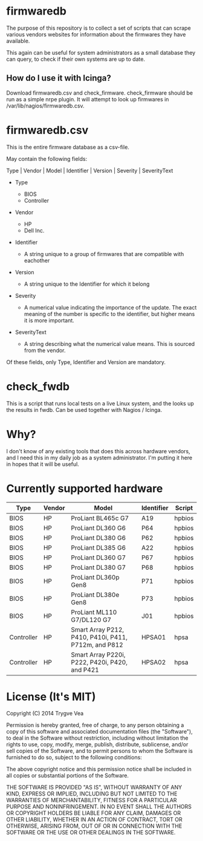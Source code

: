 # firmwaredb

The purpose of this repository is to collect a set of scripts that can scrape
various vendors websites for information about the firmwares they have 
available.

This again can be useful for system administrators as a small database they 
can query, to check if their own systems are up to date.

## How do I use it with Icinga?

Download firmwaredb.csv and check_firmware.  check_firmware should be run as a simple
nrpe plugin.  It will attempt to look up firmwares in /var/lib/nagios/firmwaredb.csv.

# firmwaredb.csv

This is the entire firmware database as a csv-file.

May contain the following fields:

Type | Vendor | Model | Identifier | Version | Severity | SeverityText

* Type
	* BIOS
	* Controller

* Vendor
	* HP
	* Dell Inc.

* Identifier
	* A string unique to a group of firmwares that are compatible with eachother

* Version
	* A string unique to the Identifier for which it belong

* Severity
	* A numerical value indicating the importance of the update.  The exact 
	  meaning of the number is specific to the identifier, but higher means it
	  is more important.

* SeverityText
	* A string describing what the numerical value means.  This is sourced from
	  the vendor.


Of these fields, only Type, Identifier and Version are mandatory.


# check_fwdb

This is a script that runs local tests on a live Linux system, and the looks 
up the results in fwdb.  Can be used together with Nagios / Icinga.

# Why?

I don't know of any existing tools that does this across hardware vendors, and
I need this in my daily job as a system administrator.  I'm putting it here in
hopes that it will be useful.

# Currently supported hardware

Type       | Vendor | Model                                                | Identifier | Script
---------- | ------ | ---------------------------------------------------- | ---------- | ------
BIOS       | HP     | ProLiant BL465c G7                                   | A19        | hpbios
BIOS       | HP     | ProLiant DL360 G6                                    | P64        | hpbios
BIOS       | HP     | ProLiant DL380 G6                                    | P62        | hpbios
BIOS       | HP     | ProLiant DL385 G6                                    | A22        | hpbios
BIOS       | HP     | ProLiant DL360 G7                                    | P67        | hpbios
BIOS       | HP     | ProLiant DL380 G7                                    | P68        | hpbios
BIOS       | HP     | ProLiant DL360p Gen8                                 | P71        | hpbios
BIOS       | HP     | ProLiant DL380e Gen8                                 | P73        | hpbios
BIOS       | HP     | ProLiant ML110 G7/DL120 G7                           | J01        | hpbios
Controller | HP     | Smart Array P212, P410, P410i, P411, P712m, and P812 | HPSA01     | hpsa
Controller | HP     | Smart Array P220i, P222, P420i, P420, and P421       | HPSA02     | hpsa

# License (It's MIT)

Copyright (C) 2014 Trygve Vea

Permission is hereby granted, free of charge, to any person obtaining a copy 
of this software and associated documentation files (the "Software"), to deal 
in the Software without restriction, including without limitation the rights 
to use, copy, modify, merge, publish, distribute, sublicense, and/or sell 
copies of the Software, and to permit persons to whom the Software is 
furnished to do so, subject to the following conditions:

The above copyright notice and this permission notice shall be included in all 
copies or substantial portions of the Software.

THE SOFTWARE IS PROVIDED "AS IS", WITHOUT WARRANTY OF ANY KIND, EXPRESS OR 
IMPLIED, INCLUDING BUT NOT LIMITED TO THE WARRANTIES OF MERCHANTABILITY, 
FITNESS FOR A PARTICULAR PURPOSE AND NONINFRINGEMENT. IN NO EVENT SHALL THE 
AUTHORS OR COPYRIGHT HOLDERS BE LIABLE FOR ANY CLAIM, DAMAGES OR OTHER 
LIABILITY, WHETHER IN AN ACTION OF CONTRACT, TORT OR OTHERWISE, ARISING FROM, 
OUT OF OR IN CONNECTION WITH THE SOFTWARE OR THE USE OR OTHER DEALINGS IN THE 
SOFTWARE.
